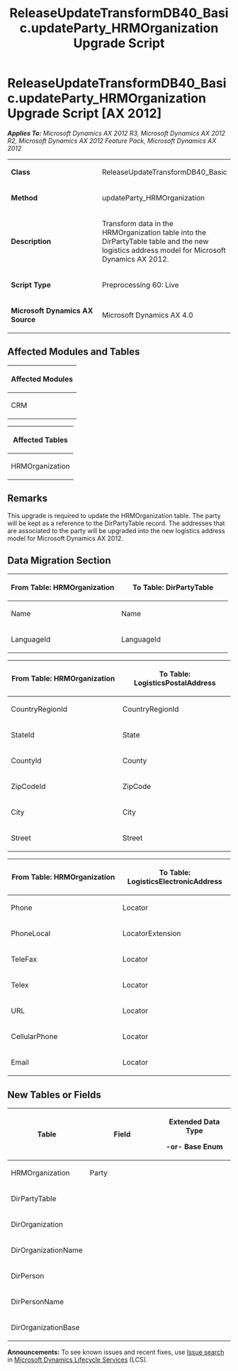 ﻿---
title: ReleaseUpdateTransformDB40_Basic.updateParty_HRMOrganization Upgrade Script
TOCTitle: ReleaseUpdateTransformDB40_Basic.updateParty_HRMOrganization Upgrade Script
ms:assetid: 3f84025b-26e2-cb6c-1b74-c26179813b3c
ms:mtpsurl: https://msdn.microsoft.com/en-us/library/JJ718790(v=AX.60)
ms:contentKeyID: 49707836
ms.date: 05/18/2015
mtps_version: v=AX.60
---

# ReleaseUpdateTransformDB40\_Basic.updateParty\_HRMOrganization Upgrade Script [AX 2012]


_**Applies To:** Microsoft Dynamics AX 2012 R3, Microsoft Dynamics AX 2012 R2, Microsoft Dynamics AX 2012 Feature Pack, Microsoft Dynamics AX 2012_

<table>
<colgroup>
<col style="width: 50%" />
<col style="width: 50%" />
</colgroup>
<tbody>
<tr class="odd">
<td><p><strong>Class</strong></p></td>
<td><p>ReleaseUpdateTransformDB40_Basic</p></td>
</tr>
<tr class="even">
<td><p><strong>Method</strong></p></td>
<td><p>updateParty_HRMOrganization</p></td>
</tr>
<tr class="odd">
<td><p><strong>Description</strong></p></td>
<td><p>Transform data in the HRMOrganization table into the DirPartyTable table and the new logistics address model for Microsoft Dynamics AX 2012.</p></td>
</tr>
<tr class="even">
<td><p><strong>Script Type</strong></p></td>
<td><p>Preprocessing 60: Live</p></td>
</tr>
<tr class="odd">
<td><p><strong>Microsoft Dynamics AX Source</strong></p></td>
<td><p>Microsoft Dynamics AX 4.0</p></td>
</tr>
</tbody>
</table>


## Affected Modules and Tables

<table>
<colgroup>
<col style="width: 100%" />
</colgroup>
<thead>
<tr class="header">
<th><p>Affected Modules</p></th>
</tr>
</thead>
<tbody>
<tr class="odd">
<td><p>CRM</p></td>
</tr>
</tbody>
</table>


<table>
<colgroup>
<col style="width: 100%" />
</colgroup>
<thead>
<tr class="header">
<th><p>Affected Tables</p></th>
</tr>
</thead>
<tbody>
<tr class="odd">
<td><p>HRMOrganization</p></td>
</tr>
</tbody>
</table>


## Remarks

This upgrade is required to update the HRMOrganization table. The party will be kept as a reference to the DirPartyTable record. The addresses that are associated to the party will be upgraded into the new logistics address model for Microsoft Dynamics AX 2012.

## Data Migration Section

<table>
<colgroup>
<col style="width: 50%" />
<col style="width: 50%" />
</colgroup>
<thead>
<tr class="header">
<th><p>From Table: HRMOrganization</p></th>
<th><p>To Table: DirPartyTable</p></th>
</tr>
</thead>
<tbody>
<tr class="odd">
<td><p>Name</p></td>
<td><p>Name</p></td>
</tr>
<tr class="even">
<td><p>LanguageId</p></td>
<td><p>LanguageId</p></td>
</tr>
</tbody>
</table>


<table>
<colgroup>
<col style="width: 50%" />
<col style="width: 50%" />
</colgroup>
<thead>
<tr class="header">
<th><p>From Table: HRMOrganization</p></th>
<th><p>To Table: LogisticsPostalAddress</p></th>
</tr>
</thead>
<tbody>
<tr class="odd">
<td><p>CountryRegionId</p></td>
<td><p>CountryRegionId</p></td>
</tr>
<tr class="even">
<td><p>StateId</p></td>
<td><p>State</p></td>
</tr>
<tr class="odd">
<td><p>CountyId</p></td>
<td><p>County</p></td>
</tr>
<tr class="even">
<td><p>ZipCodeId</p></td>
<td><p>ZipCode</p></td>
</tr>
<tr class="odd">
<td><p>City</p></td>
<td><p>City</p></td>
</tr>
<tr class="even">
<td><p>Street</p></td>
<td><p>Street</p></td>
</tr>
</tbody>
</table>


<table>
<colgroup>
<col style="width: 50%" />
<col style="width: 50%" />
</colgroup>
<thead>
<tr class="header">
<th><p>From Table: HRMOrganization</p></th>
<th><p>To Table: LogisticsElectronicAddress</p></th>
</tr>
</thead>
<tbody>
<tr class="odd">
<td><p>Phone</p></td>
<td><p>Locator</p></td>
</tr>
<tr class="even">
<td><p>PhoneLocal</p></td>
<td><p>LocatorExtension</p></td>
</tr>
<tr class="odd">
<td><p>TeleFax</p></td>
<td><p>Locator</p></td>
</tr>
<tr class="even">
<td><p>Telex</p></td>
<td><p>Locator</p></td>
</tr>
<tr class="odd">
<td><p>URL</p></td>
<td><p>Locator</p></td>
</tr>
<tr class="even">
<td><p>CellularPhone</p></td>
<td><p>Locator</p></td>
</tr>
<tr class="odd">
<td><p>Email</p></td>
<td><p>Locator</p></td>
</tr>
</tbody>
</table>


## New Tables or Fields

<table>
<colgroup>
<col style="width: 33%" />
<col style="width: 33%" />
<col style="width: 33%" />
</colgroup>
<thead>
<tr class="header">
<th><p>Table</p></th>
<th><p>Field</p></th>
<th><p>Extended Data Type</p>
<p>-or- Base Enum</p></th>
</tr>
</thead>
<tbody>
<tr class="odd">
<td><p>HRMOrganization</p></td>
<td><p>Party</p></td>
<td><p></p></td>
</tr>
<tr class="even">
<td><p>DirPartyTable</p></td>
<td><p></p></td>
<td><p></p></td>
</tr>
<tr class="odd">
<td><p>DirOrganization</p></td>
<td><p></p></td>
<td><p></p></td>
</tr>
<tr class="even">
<td><p>DirOrganizationName</p></td>
<td><p></p></td>
<td><p></p></td>
</tr>
<tr class="odd">
<td><p>DirPerson</p></td>
<td><p></p></td>
<td><p></p></td>
</tr>
<tr class="even">
<td><p>DirPersonName</p></td>
<td><p></p></td>
<td><p></p></td>
</tr>
<tr class="odd">
<td><p>DirOrganizationBase</p></td>
<td><p></p></td>
<td><p></p></td>
</tr>
</tbody>
</table>

  
**Announcements:** To see known issues and recent fixes, use [Issue search](http://go.microsoft.com/fwlink/?linkid=389258) in [Microsoft Dynamics Lifecycle Services](http://go.microsoft.com/fwlink/?linkid=306505) (LCS).

